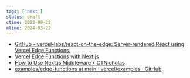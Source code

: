 ```yaml
---
tags: ['next']
status: draft
ctime: 2022-09-23
mtime: 2024-03-22
---
```


- [GitHub - vercel-labs/react-on-the-edge: Server-rendered React using Vercel Edge Functions.](https://github.com/vercel-labs/react-on-the-edge)
- [Vercel Edge Functions with Next.js](https://ahmadawais.com/vercel-edge-functions-next-js/)
- [How to Use Next.js Middleware • CTNicholas](https://www.ctnicholas.dev/articles/how-to-use-nextjs-middleware)
- [examples/edge-functions at main · vercel/examples · GitHub](https://github.com/vercel/examples/tree/main/edge-functions)